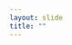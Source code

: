 ```yaml
---
layout: slide
title: ""
---
```


<section data-background-image="assets/images/Slide48.png" data-background-size="70%" data-background-position="center"></section>
